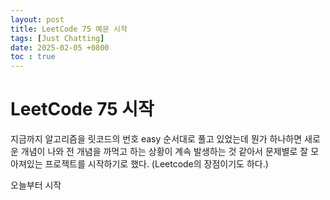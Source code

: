 ```yaml
---
layout: post
title: LeetCode 75 예문 시작
tags: [Just Chatting]
date: 2025-02-05 +0800
toc : true
---
```



# LeetCode 75 시작


지금까지 알고리즘을 릿코드의 번호 easy 순서대로 풀고 있었는데 뭔가 하나하면 새로운 개념이 나와 전 개념을 까먹고 하는 상황이 계속 발생하는 것 같아서 문제별로 잘 모아져있는 프로젝트를 시작하기로 했다.
(Leetcode의 장점이기도 하다.)

오늘부터 시작

